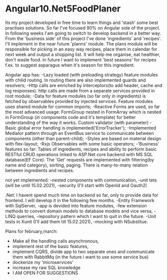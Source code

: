 # Angular10.Net5FoodPlaner
Its my project developed in free time to learn things and 'stash' some best practises solutions.
So far I've focused 90% on Angular side of the project. In following weeks I'am going to switch to develop backend in a better way.
From the 'business side' of this project I've done 'ingredients' and 'recipes'. I'll implement in the near future 'planns' module.
The plans module will be responsible for picking in an easy way recipes, place them in calendar for next week and output a shopping list.
It will help me organise, eat healthier, don't waste food. In future I want to implement 'best seasons' for recipes f.ex. to suggest asparagus when it's season for this ingredient.

Angular app has:
-Lazy loaded (with preloading strategy) feature modules with chilid routing. In routing there are also implemented guards and resolvers;
-Http calls are enriched by interceptors(to add header, cache and log responses). http calls are made from a separate services provided in root module;
-Data for feature modules (so far only in ingredients) is fetched by observables provided by injected services. Feature modules uses shared module for common imports;
-Reactive Forms are used, so far the most advanced usage: FormGroup nested in FormArray which is nested in FormGroup (in components code and it's template) 
    for better understanding of the way it works. Custom validator (with parameter)
-Basic global error handling is implemented('ErrorTracker');
-Implemented Mediator pattern through an EventBus service to communicate between components (other than parent-child);
-Styles are based on material design with flex-layout;
-Rxjs Observables with some basic operators;
-'Business' features so far:
Tables of ingredients, recipes and ability to perform basic RESTful CRUD operations linked to ASP.Net core backend with MS SQL database(EF Core).
The 'Get' requests are implemented with filtering(by name and category), sorting, paging.
There is many-to-many relation between ingredients and recipes.

not yet implemented:
-nested components with communication,
-unit tets (will be until 15.02.2021),
-security (I'll start with OpenId and Oauth2)



.Net:
I havent spend much time on backend so far, only to provide data for frontend. I will develop it in the following few months.
-Entity Framework with SqlServer, 
-app is devided into feature modules,
-few extension methods to convert domain models to database models and vice versa,
-LINQ querries,
-repository pattern which I want to quit in the future.
-Unit tests in Xunit (I'll add them till 15.02.2021),
-mocking with NSubstitue.

Plans for february,march:
- Make all the handling calls asynchronous,
- implement rest of the basic features,
- implement CQRS, divide app to two separate ones and communicate them with RabbitMq (in the future i want to use some service bus)
- dockerize my 'microservices'
- increase my raw SQL knowledge
- I AM OPEN FOR SUGGESTIONS